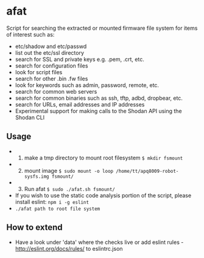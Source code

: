 # afat
Script for searching the extracted or mounted firmware file system for items of interest such as:

* etc/shadow and etc/passwd
* list out the etc/ssl directory
* search for SSL and private keys e.g. .pem, .crt, etc.
* search for configuration files
* look for script files
* search for other .bin .fw files
* look for keywords such as admin, password, remote, etc.
* search for common web servers 
* search for common binaries such as ssh, tftp, adbd, dropbear, etc.
* search for URLs, email addresses and IP addresses
* Experimental support for making calls to the Shodan API using the Shodan CLI

## Usage
* 1. make a tmp directory to mount root filesystem `$ mkdir fsmount`
* 2. mount image `$ sudo mount -o loop /home/tt/apq8009-robot-sysfs.img fsmount/`
* 3. Run afat `$ sudo ./afat.sh fsmount/`
* If you wish to use the static code analysis portion of the script, please install eslint: `npm i -g eslint`
* `./afat path to root file system`

## How to extend
* Have a look under 'data' where the checks live or add eslint rules - http://eslint.org/docs/rules/ to eslintrc.json
